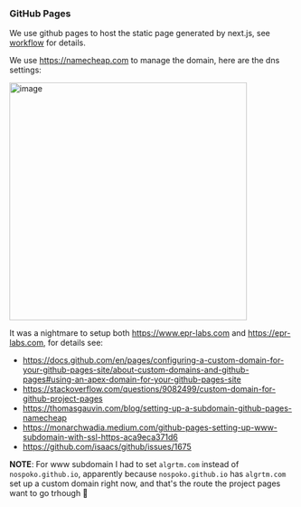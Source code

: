 ### GitHub Pages

We use github pages to host the static page generated by next.js, see [workflow](/.github/workflows/pages.yml) for details.

We use https://namecheap.com to manage the domain, here are the dns settings:

<img width="420" alt="image" src="https://github.com/Nospoko/epr-landing/assets/8056825/e37c8903-37c5-4578-bb08-0e11d06dab3e">

It was a nightmare to setup both https://www.epr-labs.com and https://epr-labs.com, for details see:

- https://docs.github.com/en/pages/configuring-a-custom-domain-for-your-github-pages-site/about-custom-domains-and-github-pages#using-an-apex-domain-for-your-github-pages-site
- https://stackoverflow.com/questions/9082499/custom-domain-for-github-project-pages
- https://thomasgauvin.com/blog/setting-up-a-subdomain-github-pages-namecheap
- https://monarchwadia.medium.com/github-pages-setting-up-www-subdomain-with-ssl-https-aca9eca371d6
- https://github.com/isaacs/github/issues/1675

**NOTE**: For www subdomain I had to set `algrtm.com` instead of `nospoko.github.io`, apparently because `nospoko.github.io` has `algrtm.com` set up a custom domain right now, and that's the route the project pages want to go trhough 🤔
